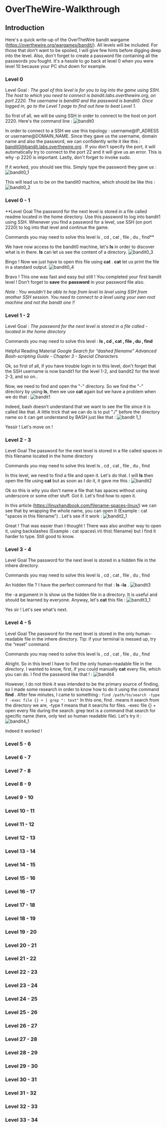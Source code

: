 # OverTheWire-Walkthrough

## Introduction

Here's a quick write-up of the OverTheWire bandit wargame (https://overthewire.org/wargames/bandit/). All levels will be included. For those that don't want to be spoiled, I will give few hints before digging deep into the level.
Also, don't forget to create a password file containing all the passwords you fought. It's a hassle to go back at level 0 when you were level 10 because your PC shut down for example.


### Level 0
Level Goal :
*The goal of this level is for you to log into the game using SSH. The host to which you need to connect is bandit.labs.overthewire.org, on port 2220. The username is bandit0 and the password is bandit0. Once logged in, go to the Level 1 page to find out how to beat Level 1.*

So first of all, we will be using SSH in order to connect to the host on port 2220. Here's the command line :
![bandit0](https://github.com/user-attachments/assets/6375267d-5cbd-47b7-87a9-ac3aa5666f6a)

In order to connect to a SSH we use this topology : username@IP_ADRESS or username@DOMAIN_NAME. Since they gave us the username, domain name and also the password, we can confidently write it like this : bandit0@bandit.labs.overthewire.org . If you don't specify the port, it will automatically try to connect to the port 22 and it will give us an error. This is why -p 2220 is important. Lastly, don't forget to invoke sudo.

If it worked, you should see this. Simply type the password they gave us : 
![bandit0_1](https://github.com/user-attachments/assets/fc03a610-4c7a-4371-bbc4-7c793ca4fc86)


This will lead us to be on the bandit0 machine, which should be like this :
![bandit0_2](https://github.com/user-attachments/assets/8114d81e-9426-45f7-8ae5-e60868272aa8)



### Level 0 - 1
**Level Goal
The password for the next level is stored in a file called readme located in the home directory. Use this password to log into bandit1 using SSH. Whenever you find a password for a level, use SSH (on port 2220) to log into that level and continue the game.

Commands you may need to solve this level
ls , cd , cat , file , du , find**

We have now access to the bandit0 machine, let's **ls** in order to discover what is in there. **ls** can let us see the content of a directory.
![bandit0_3](https://github.com/user-attachments/assets/b4f322f4-3130-4aee-9902-3c4a645504a0)

Bingo ! Now we just have to open this file using **cat**  . **cat** let us print the file in a standard output.
![bandit0_4](https://github.com/user-attachments/assets/f231de29-4f69-432f-bb37-f5df93691621)


Bravo ! This one was fast and easy but still ! You completed your first bandit level ! Don't forget to **save** the **password** in your password file also.

*Note : You wouldn't be able to hop from level to level using SSH from another SSH session. You need to connect to a level using your own root machine and not the bandit one !!*

### Level 1 - 2

Level Goal :
*The password for the next level is stored in a file called - located in the home directory*

Commands you may need to solve this level :
**ls , cd , cat , file , du , find**

Helpful Reading Material
*Google Search for “dashed filename”*
*Advanced Bash-scripting Guide - Chapter 3 - Special Characters*

Ok, so first of all, if you have trouble login in to this level, don't forget that the SSH username is now bandit1 for the level 1-2, and bandit2 for the level 2-3, and so on..

Now, we need to  find and open the "-" directory. So we find the "-" directory by using **ls**, then we use **cat** again but we have a problem when we do that :
![bandit1](https://github.com/user-attachments/assets/9721cbe6-6bcb-41ea-893b-9d393e244b8b)


Indeed, bash doesn't understand that we want to see the file since it is called like that. A little trick that we can do is to put "./" before the directory name so it can get understand by BASH just like that :
![bandit 1_1](https://github.com/user-attachments/assets/89cbec04-51ce-4e9a-b8a9-502d2fe05008)


Yessir ! Let's move on !

### Level 2 - 3
Level Goal
The password for the next level is stored in a file called spaces in this filename located in the home directory

Commands you may need to solve this level
ls , cd , cat , file , du , find

In this level, we need to find a file and open it. Let's do that.
I will **ls** then open the file using **cat** but as soon as I do it, it gave me this :
![bandit2](https://github.com/user-attachments/assets/da9d486d-fa1a-48d1-9367-45d838dc5755)


Ok so this is why you don't name a file that has spaces without using underscore or some other stuff. Got it. Let's find how to open it.

In this article (https://linuxhandbook.com/filename-spaces-linux/) we can see that by wrapping the whole name, you can open it (Example : cat "spaces in this filename") . Let's see if it work :
![bandit2_1](https://github.com/user-attachments/assets/ac150399-82c8-4110-aaa8-be65bb6002f4)


Great ! That was easier than I thought ! There was also another way to open it, using backslashes (Example : cat spaces\ in\ this\ filename) but I find it harder to type. Still good to know.



### Level 3 - 4

Level Goal
The password for the next level is stored in a hidden file in the inhere directory.

Commands you may need to solve this level
ls , cd , cat , file , du , find

An hidden file ? I have the perfect command for that : **ls -la** .
![bandit3](https://github.com/user-attachments/assets/93e5737d-ebc2-4b4f-9627-b7f8c337e07c)


the -a argument in ls show us the hidden file in a directory. It is useful and should be learned by everyone. Anyway, let's **cat** this file :
![bandit3_1](https://github.com/user-attachments/assets/162f1d8e-6e00-44af-bf9e-528a7ad3406b)


Yes sir ! Let's see what's next.


### Level 4 - 5
Level Goal
The password for the next level is stored in the only human-readable file in the inhere directory. Tip: if your terminal is messed up, try the “reset” command.

Commands you may need to solve this level
ls , cd , cat , file , du , find

Alright. So in this level I have to find the only human-readable file in the directory. I wanted to know, first, if you could manually **cat** every file, which you can do. I find the password like that ! :
![bandit4](https://github.com/user-attachments/assets/2e5ddaf4-6e5d-4e58-a238-e1949ac40e87)


However, I do not think it was intended to be the primary source of finding, so I made some research in order to know how to do it using the command **find** . After few minutes, I came to something : ```find /path/to/search -type f -exec file {} + | grep ": text"```
In this one, find . means it search from the directory we are, -type f means that it searchs for files. -exec file {} + open every file during the search. grep text is a command that search for specific name (here, only text so human readable file).
Let's try it :
![bandit4_1](https://github.com/user-attachments/assets/a6007787-eee3-4528-b42a-23c16fb48417)


Indeed it worked ! 



### Level 5 - 6
### Level 6 - 7
### Level 7 - 8
### Level 8 - 9
### Level 9 - 10
### Level 10 - 11
### Level 11 - 12
### Level 12 - 13
### Level 13 - 14
### Level 14 - 15
### Level 15 - 16
### Level 16 - 17
### Level 17 - 18
### Level 18 - 19
### Level 19 - 20
### Level 20 - 21
### Level 21 - 22
### Level 22 - 23
### Level 23 - 24
### Level 24 - 25
### Level 25 - 26
### Level 26 - 27
### Level 27 - 28
### Level 28 - 29
### Level 29 - 30
### Level 30 - 31
### Level 31 - 32
### Level 32 - 33
### Level 33 - 34

